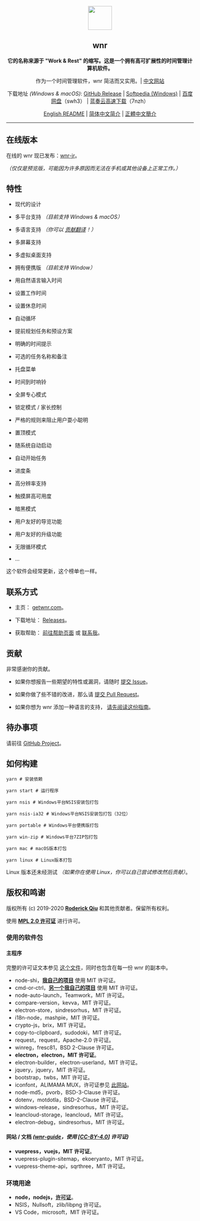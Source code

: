<p align="center"><img src="https://i.loli.net/2020/01/27/bOvLlYmT7dQFRjr.png"
        width="64px" /></p>

<h2 align="center">wnr</h2>

<p align="center">
    <b>它的名称来源于 "Work & Rest" 的缩写。这是一个拥有高可扩展性的时间管理计算机软件。</b>
</p>

<p align="center">
    作为一个时间管理软件，wnr 简洁而又实用。| <a href="https://getwnr.com/">中文网站</a>
</p>

<p align="center">
    下载地址 <i>(Windows & macOS)</i>: <a href="https://github.com/RoderickQiu/wnr/releases">GitHub Release</a> | <a
        href="https://www.softpedia.com/get/Desktop-Enhancements/Clocks-Time-Management/wnr.shtml">Softpedia
        (Windows)</a> | <a href="https://pan.baidu.com/s/1PDpnEkf-zKQKQIhUTO0ubQ">百度网盘</a>（swh3） | <a href="https://www.lanzous.com/b01n0tb4j">蓝奏云高速下载</a>（7nzh）
</p>

<p align="center">
    <a href="https://github.com/RoderickQiu/wnr/blob/master/README.md">English README</a> | <a href="https://github.com/RoderickQiu/wnr/blob/master/README.zh-CN.md">简体中文简介</a> | <a href="https://github.com/RoderickQiu/wnr/blob/master/README.zh-TW.md">正體中文簡介</a>
</p>

---

## 在线版本

在线的 wnr 现已发布：[wnr-jr](https://wnr-jr.scris.top)。

*（仅仅是预览版，可能因为许多原因而无法在手机或其他设备上正常工作。）*

## 特性

- 现代的设计

- 多平台支持 *（目前支持 Windows & macOS）*

- 多语言支持 *（你可以 [贡献翻译](https://github.com/RoderickQiu/wnr/blob/master/locales/README.md)！）*

- 多屏幕支持

- 多虚拟桌面支持

- 拥有便携版 *（目前支持 Window）*

- 用自然语言输入时间

- 设置工作时间

- 设置休息时间

- 自动循环

- 提前规划任务和预设方案

- 明确的时间提示

- 可选的任务名称和备注

- 托盘菜单

- 时间到时响铃

- 全屏专心模式

- 锁定模式 / 家长控制

- 严格的规则来阻止用户耍小聪明

- 置顶模式

- 随系统自动启动

- 自动开始任务

- 进度条

- 高分辨率支持

- 触摸屏高可用度

- 暗黑模式

- 用户友好的导览功能

- 用户友好的升级功能

- 无限循环模式

- ...

这个软件会经常更新，这个榜单也一样。

## 联系方式

- 主页： [getwnr.com](https://getwnr.com/)。

- 下载地址： [Releases](https://github.com/RoderickQiu/wnr/releases/)。

- 获取帮助： [前往帮助页面](https://getwnr.com/guide/1-basic-usage.html) 或 [联系我](mailto:scrisqiu@hotmail.com)。

## 贡献

非常感谢你的贡献。

- 如果你想报告一些期望的特性或漏洞，请随时 [提交 Issue](https://github.com/RoderickQiu/wnr/issues/new)。

- 如果你做了些不错的改进，那么请 [提交 Pull Request](https://github.com/RoderickQiu/wnr/pulls)。

- 如果你想为 wnr 添加一种语言的支持， [请先阅读这份指南](https://github.com/RoderickQiu/wnr/blob/master/locales/README.md)。

## 待办事项

请前往 [GitHub Project](https://github.com/RoderickQiu/wnr/projects/1)。

## 如何构建

```shell
yarn # 安装依赖

yarn start # 运行程序

yarn nsis # Windows平台NSIS安装包打包

yarn nsis-ia32 # Windows平台NSIS安装包打包（32位）

yarn portable # Windows平台便携版打包

yarn win-zip # Windows平台7ZIP包打包

yarn mac # macOS版本打包

yarn linux # Linux版本打包
```

Linux 版本还未经测试 *（如果你在使用 Linux，你可以自己尝试修改然后贡献）*。

## 版权和鸣谢

版权所有 (c) 2019-2020 **[Roderick Qiu](https://r-q.name)** 和其他贡献者。保留所有权利。

使用 **[MPL 2.0 许可证](https://github.com/RoderickQiu/wnr/blob/master/LICENSE)** 进行许可。

### 使用的软件包

#### 主程序

完整的许可证文本参见 [这个文件](https://github.com/RoderickQiu/wnr/blob/master/NOTICE.md)，同时也包含在每一份 wnr 的副本中。

- node-shi，[**我自己的项目**](https://www.npmjs.com/package/node-shi) 使用 MIT 许可证。
- cmd-or-ctrl，[**另一个我自己的项目**](https://www.npmjs.com/package/cmd-or-ctrl) 使用 MIT 许可证。
- node-auto-launch，Teamwork，MIT 许可证。
- compare-version，kevva，MIT 许可证。
- electron-store，sindresorhus，MIT 许可证。
- i18n-node，mashpie，MIT 许可证。
- crypto-js，brix，MIT 许可证。
- copy-to-clipboard，sudodoki，MIT 许可证。
- request，request，Apache-2.0 许可证。
- winreg，fresc81，BSD 2-Clause 许可证。
- **electron，electron，MIT 许可证**。
- electron-builder，electron-userland，MIT 许可证。
- jquery，jquery，MIT 许可证。
- bootstrap，twbs，MIT 许可证。
- iconfont，ALIMAMA MUX，许可证参见 [此网站](https://www.iconfont.cn/)。
- node-md5，pvorb，BSD-3-Clause 许可证。
- dotenv，motdotla，BSD-2-Clause 许可证。
- windows-release，sindresorhus，MIT 许可证。
- leancloud-storage，leancloud，MIT 许可证。
- electron-debug，sindresorhus，MIT 许可证。

#### 网站 / 文档 *([wnr-guide](https://github.com/RoderickQiu/wnr-guide)，使用 [[CC-BY-4.0](https://spdx.org/licenses/CC-BY-4.0.html)] 许可证)*

- **vuepress，vuejs，MIT 许可证**。
- vuepress-plugin-sitemap，ekoeryanto，MIT 许可证。
- vuepress-theme-api，sqrthree，MIT 许可证。

### 环境用途

- **node，nodejs，[许可证](https://github.com/nodejs/node/blob/master/LICENSE)**。
- NSIS，Nullsoft，zlib/libpng 许可证。
- VS Code，microsoft，MIT 许可证。
